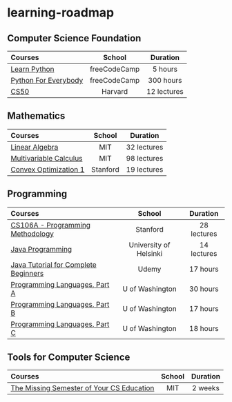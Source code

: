 # learning-roadmap

## Computer Science Foundation

Courses | School | Duration 
:-- | :--: | :--: 
[Learn Python](https://www.youtube.com/watch?v=rfscVS0vtbw) | freeCodeCamp | 5 hours 
[Python For Everybody](https://www.freecodecamp.org/learn/scientific-computing-with-python/#python-for-everybody) | freeCodeCamp | 300 hours
[CS50](https://cs50.harvard.edu/x/2021/) | Harvard | 12 lectures

## Mathematics 

Courses | School | Duration 
:-- | :--: | :--: 
[Linear Algebra](https://ocw.mit.edu/courses/mathematics/18-06sc-linear-algebra-fall-2011/) | MIT | 32 lectures
[Multivariable Calculus](https://ocw.mit.edu/courses/mathematics/18-02sc-multivariable-calculus-fall-2010/index.htm) | MIT | 98 lectures
[Convex Optimization 1](https://see.stanford.edu/Course/EE364A) | Stanford | 19 lectures


## Programming 

Courses | School | Duration 
:-- | :--: | :--: 
[CS106A - Programming Methodology](https://see.stanford.edu/Course/CS106A) | Stanford | 28 lectures
[Java Programming](https://java-programming.mooc.fi/part-8) | University of Helsinki  | 14 lectures
[Java Tutorial for Complete Beginners](https://www.udemy.com/course/java-tutorial/) | Udemy | 17 hours
[Programming Languages, Part A](https://www.coursera.org/learn/programming-languages) | U of Washington | 30 hours
[Programming Languages, Part B](https://www.coursera.org/learn/programming-languages-part-b) | U of Washington | 17 hours
[Programming Languages, Part C](https://www.coursera.org/learn/programming-languages-part-c) | U of Washington | 18 hours

## Tools for Computer Science
Courses | School | Duration 
:-- | :--: | :--: 
[The Missing Semester of Your CS Education](https://missing.csail.mit.edu/) | MIT | 2 weeks
